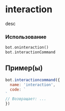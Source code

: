 # interaction
desc
### Использование
```php
bot.oninteraction()
bot.interactionCommand
```
## Пример(ы)

```javascript
bot.interactioncommand({
  name: 'interaction',
  code: `
`
// Возвращает: ...
})
```